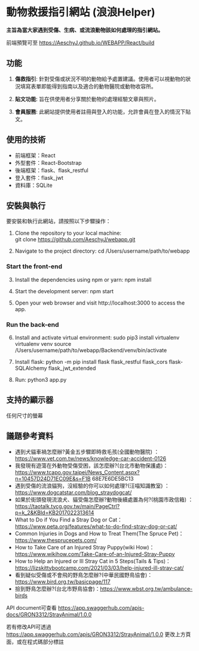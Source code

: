 # 動物救援指引網站 (浪浪Helper)
**主旨為當大家遇到受傷、生病、或流浪動物該如何處理的指引網站。**

前端預覽可至 https://AeschyJ.github.io/WEBAPP/React/build

## 功能

1. **傷救指引**: 針對受傷或狀況不明的動物給予處置建議。使用者可以視動物的狀況填寫表單即能得到指南以及適合的動物醫院或動物收容所。

2. **貼文功能**: 旨在供使用者分享關於動物的處理經驗文章與照片。

3. **會員服務**: 此網站提供使用者註冊與登入的功能，允許會員在登入的情況下貼文。


## 使用的技術
- 前端框架：React
- 外型套件：React-Bootstrap
- 後端框架：flask、flask_restful
- 登入套件：flask_jwt
- 資料庫：SQLite


## 安裝與執行 
要安裝和執行此網站，請按照以下步驟操作：

1. Clone the repository to your local machine:   
   git clone https://github.com/AeschyJ/webapp.git
   
2. Navigate to the project directory:
   cd /Users/username/path/to/webapp
   
### Start the front-end
3. Install the dependencies using npm or yarn:
   npm install
   
4. Start the development server:
   npm start
   
5. Open your web browser and visit http://localhost:3000 to access the app.

### Run the back-end
6. Install and activate virtual environment:
   sudo pip3 install virtualenv
   virtualenv venv 
   source /Users/username/path/to/webapp/Backend/venv/bin/activate
   
7. Install flask:
   python -m pip install flask flask_restful flask_cors flask-SQLAlchemy flask_jwt_extended
   
8. Run:
   python3 app.py


## 支持的顯示器
任何尺寸的螢幕


## 議題參考資料
- 遇到犬貓車禍怎麼辦?黃金五步驟即時救毛孩(全國動物醫院) ：https://www.vet.com.tw/news/knowledge-car-accident-0126 
- 我發現有遊蕩在外動物受傷受困，該怎麼辦?(台北市動物保護處)： https://www.tcapo.gov.taipei/News_Content.aspx?n=10457D24D71EC09E&s=F1B 68E7E6DE5BC13 
- 遇到受傷的流浪貓狗，沒經驗的你可以如何處理?(汪喵知識教室) ：https://www.dogcatstar.com/blog_straydogcat/ 
- 如果於街頭發現流浪犬、貓受傷怎麼辦?動物後續處置為何?(桃園市政信箱) ：https://taotalk.tycg.gov.tw/main/PageCtrl?p=k_2&KBId=KB2017022313614 
- What to Do if You Find a Stray Dog or Cat：https://www.peta.org/features/what-to-do-find-stray-dog-or-cat/ 
- Common Injuries in Dogs and How to Treat Them(The Spruce Pet)：https://www.thesprucepets.com/ 
- How to Take Care of an Injured Stray Puppy(wiki How)： https://www.wikihow.com/Take-Care-of-an-Injured-Stray-Puppy 
- How to Help an Injured or Ill Stray Cat in 5 Steps(Tails & Tips)：https://lizskittybootcamp.com/2021/03/03/help-injured-ill-stray-cat/ 
- 看到疑似受傷或不會飛的野鳥怎麼辦?(中華民國野鳥協會)：https://www.bird.org.tw/basicpage/117 
- 撿到野鳥怎麼辦?(台北市野鳥協會)：https://www.wbst.org.tw/ambulance-birds 

API document可查看 https://app.swaggerhub.com/apis-docs/GRON3312/StrayAnimal/1.0.0

若有修改API可透過 https://app.swaggerhub.com/apis/GRON3312/StrayAnimal/1.0.0 更改上方頁面，或在程式碼部分標註
